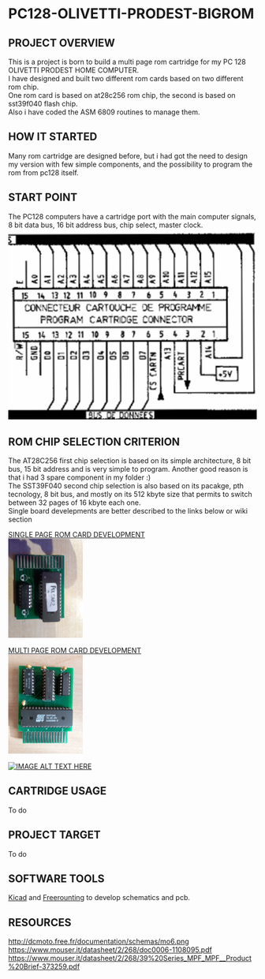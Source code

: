 # PC128-OLIVETTI-PRODEST-BIGROM
## PROJECT OVERVIEW
This is a project is born to build a multi page rom cartridge for my PC 128 OLIVETTI PRODEST HOME COMPUTER.<br/>
I have designed and built two different rom cards based on two different rom chip.<br/>
One rom card is based on at28c256 rom chip, the second is based on sst39f040 flash chip.<br/>
Also i have coded the ASM 6809 routines to manage them.<br/>

## HOW IT STARTED
Many rom cartridge are designed before, but i had got the need to design my version with few simple components, and the possibility to program the rom from pc128 itself.
## START POINT
The PC128 computers have a cartridge port with the main computer signals, 8 bit data bus, 16 bit address bus, chip select, master clock.<br/>
![](https://github.com/dinoflorenzi/PC128-OLIVETTI-PRODEST-BIGROM/blob/main/COMMON/IMG_20220504_184939.jpg )<br/>
## ROM CHIP SELECTION CRITERION
The AT28C256 first chip selection is based on its simple architecture, 8 bit bus, 15 bit address and is very simple to program. Another good reason is that i had 3 spare component in my folder :)<br/>
The SST39F040 second chip selection is also based on its pacakge, pth tecnology, 8 bit bus, and mostly on its 512 kbyte size that permits to switch between 32 pages of 16 kbyte each one.<br/>
Single board develepments are better described to the links below or wiki section<br/>

[SINGLE PAGE ROM CARD DEVELOPMENT]()<br/>
<img src="https://github.com/dinoflorenzi/PC128-OLIVETTI-PRODEST-BIGROM/blob/main/SINGLE%20PAGE%20VERSION/IMG_20220315_185708.jpg" width=30%>

[MULTI PAGE ROM CARD DEVELOPMENT]()<br/>
<img src="https://github.com/dinoflorenzi/PC128-OLIVETTI-PRODEST-BIGROM/blob/main/MULTI%20PAGE%20VERSION/IMG_20220428_181833.jpg" width=30%>

[![IMAGE ALT TEXT HERE](https://img.youtube.com/vi/YOUTUBE_VIDEO_ID_HERE/0.jpg)](https://www.youtube.com/watch?v=YOUTUBE_VIDEO_ID_HERE)


## CARTRIDGE USAGE
To do
## PROJECT TARGET
To do
## SOFTWARE TOOLS
[Kicad](https://www.kicad.org/) and [Freerounting](https://freerouting.org/) to develop schematics and pcb.<br/>
## RESOURCES
http://dcmoto.free.fr/documentation/schemas/mo6.png
https://www.mouser.it/datasheet/2/268/doc0006-1108095.pdf
https://www.mouser.it/datasheet/2/268/39%20Series_MPF_MPF__Product%20Brief-373259.pdf
